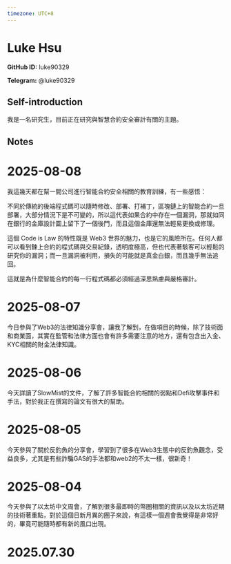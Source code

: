 ```yaml
---
timezone: UTC+8
---
```


# Luke Hsu

**GitHub ID:** luke90329

**Telegram:** @luke90329

## Self-introduction

我是一名研究生，目前正在研究與智慧合約安全審計有關的主題。

## Notes

<!-- Content_START -->
# 2025-08-08

我這幾天都在幫一間公司進行智能合約安全相關的教育訓練，有一些感悟：

不同於傳統的後端程式碼可以隨時修改、部署、打補丁，區塊鏈上的智能合約一旦部署，大部分情況下是不可變的，所以這代表如果合約中存在一個漏洞，那就如同在銀行的金庫設計圖上留下了一個後門，而且這個金庫還無法輕易更換或修理。

這個 Code is Law 的特性既是 Web3 世界的魅力，也是它的風險所在。任何人都可以看到鍊上合約的程式碼與交易紀錄，透明度極高，但也代表著駭客可以輕鬆的研究你的漏洞；而一旦漏洞被利用，損失的可能就是真金白銀，而且幾乎無法追回。

這就是為什麼智能合約的每一行程式碼都必須經過深思熟慮與嚴格審計。

# 2025-08-07

今日參與了Web3的法律知識分享會，讓我了解到，在做項目的時候，除了技術面和商業面，其實在監管和法律方面也會有許多需要注意的地方，還有包含出入金、KYC相關的財金法律知識。

# 2025-08-06

今天詳讀了SlowMist的文件，了解了許多智能合約相關的弱點和Defi攻擊事件和手法，對於我正在撰寫的論文有很大的幫助。

# 2025-08-05

今天參與了關於反釣魚的分享會，學習到了很多在Web3生態中的反釣魚觀念，受益良多，尤其是有些詐騙GAS的手法都和web2的不太一樣，很新奇！

# 2025-08-04

今天參與了以太坊中文周會，了解到很多最即時的幣圈相關的資訊以及以太坊近期的技術著重點，對於這個日新月異的圈子來說，有這樣一個週會我覺得是非常好的，畢竟可能隨時都有新的風口出現。


# 2025.07.30


<!-- Content_END -->
